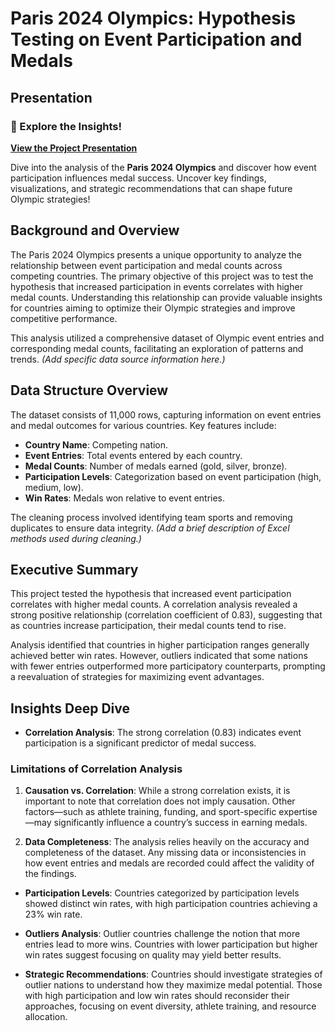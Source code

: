 # Paris 2024 Olympics: Hypothesis Testing on Event Participation and Medals

## Presentation
### 🎉 Explore the Insights!
[**View the Project Presentation**](https://docs.google.com/presentation/d/1wvB0kIfQJ5VTS-91VrnE3hTLmv_5iBqPXV1j8x7nuAs/edit?usp=sharing)

Dive into the analysis of the **Paris 2024 Olympics** and discover how event participation influences medal success. Uncover key findings, visualizations, and strategic recommendations that can shape future Olympic strategies!

## Background and Overview
The Paris 2024 Olympics presents a unique opportunity to analyze the relationship between event participation and medal counts across competing countries. The primary objective of this project was to test the hypothesis that increased participation in events correlates with higher medal counts. Understanding this relationship can provide valuable insights for countries aiming to optimize their Olympic strategies and improve competitive performance.

This analysis utilized a comprehensive dataset of Olympic event entries and corresponding medal counts, facilitating an exploration of patterns and trends. *(Add specific data source information here.)*

## Data Structure Overview
The dataset consists of 11,000 rows, capturing information on event entries and medal outcomes for various countries. Key features include:

- **Country Name**: Competing nation.
- **Event Entries**: Total events entered by each country.
- **Medal Counts**: Number of medals earned (gold, silver, bronze).
- **Participation Levels**: Categorization based on event participation (high, medium, low).
- **Win Rates**: Medals won relative to event entries.

The cleaning process involved identifying team sports and removing duplicates to ensure data integrity. *(Add a brief description of Excel methods used during cleaning.)*

## Executive Summary
This project tested the hypothesis that increased event participation correlates with higher medal counts. A correlation analysis revealed a strong positive relationship (correlation coefficient of 0.83), suggesting that as countries increase participation, their medal counts tend to rise.

Analysis identified that countries in higher participation ranges generally achieved better win rates. However, outliers indicated that some nations with fewer entries outperformed more participatory counterparts, prompting a reevaluation of strategies for maximizing event advantages. 

## Insights Deep Dive
- **Correlation Analysis**: The strong correlation (0.83) indicates event participation is a significant predictor of medal success. 

### Limitations of Correlation Analysis
1. **Causation vs. Correlation**: While a strong correlation exists, it is important to note that correlation does not imply causation. Other factors—such as athlete training, funding, and sport-specific expertise—may significantly influence a country’s success in earning medals.

2. **Data Completeness**: The analysis relies heavily on the accuracy and completeness of the dataset. Any missing data or inconsistencies in how event entries and medals are recorded could affect the validity of the findings.

- **Participation Levels**: Countries categorized by participation levels showed distinct win rates, with high participation countries achieving a 23% win rate.

- **Outliers Analysis**: Outlier countries challenge the notion that more entries lead to more wins. Countries with lower participation but higher win rates suggest focusing on quality may yield better results.

- **Strategic Recommendations**: Countries should investigate strategies of outlier nations to understand how they maximize medal potential. Those with high participation and low win rates should reconsider their approaches, focusing on event diversity, athlete training, and resource allocation.


